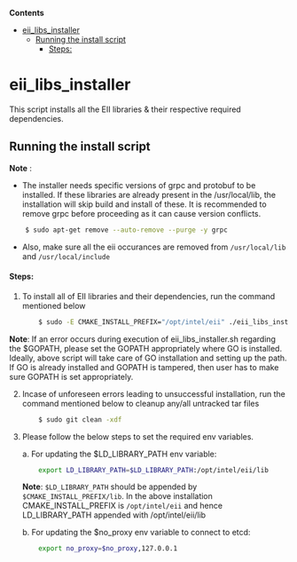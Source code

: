 **Contents**

- [eii_libs_installer](#eii_libs_installer)
  - [Running the install script](#running-the-install-script)
      - [Steps:](#steps)


# eii_libs_installer

This script installs all the EII libraries & their respective required dependencies.

## Running the install script

**Note** : 
- The installer needs specific versions of grpc and protobuf to be installed. If these libraries are already present in the /usr/local/lib, the installation will skip build and install of these. It is recommended to remove grpc before proceeding as it can cause version conflicts.

```sh
    $ sudo apt-get remove --auto-remove --purge -y grpc
```

- Also, make sure all the eii occurances are removed from `/usr/local/lib` and `/usr/local/include`

#### Steps:

1. To install all of EII libraries and their dependencies, run the command mentioned below

    ```sh
        $ sudo -E CMAKE_INSTALL_PREFIX="/opt/intel/eii" ./eii_libs_installer.sh
    ```

**Note**: If an error occurs during execution of eii_libs_installer.sh regarding the $GOPATH, please set the GOPATH appropriately where GO is installed. Ideally, above script will take care of GO installation and setting up the path. If GO is already installed and GOPATH is tampered, then user has to make sure GOPATH is set appropriately.

2. Incase of unforeseen errors leading to unsuccessful installation, run the command mentioned below to cleanup any/all untracked tar files

    ```sh
        $ sudo git clean -xdf
    ```

3. Please follow the below steps to set the required env variables.

    a. For updating the $LD_LIBRARY_PATH env variable:
    ```sh
        export LD_LIBRARY_PATH=$LD_LIBRARY_PATH:/opt/intel/eii/lib
    ```

    **Note**: `$LD_LIBRARY_PATH` should be appended by `$CMAKE_INSTALL_PREFIX/lib`. In the above installation CMAKE_INSTALL_PREFIX is `/opt/intel/eii` and hence LD_LIBRARY_PATH appended with /opt/intel/eii/lib

    b. For updating the $no_proxy env variable to connect to etcd:
    ```sh
        export no_proxy=$no_proxy,127.0.0.1
    ```